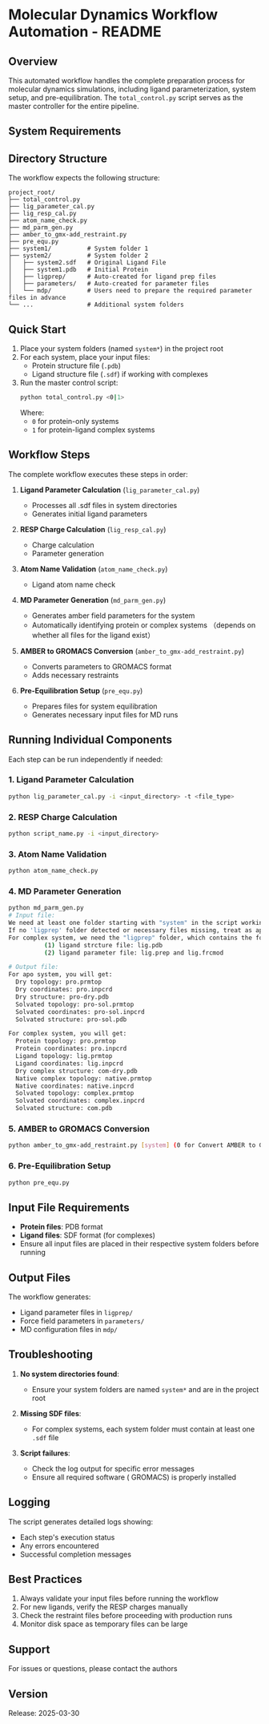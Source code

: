 # Molecular Dynamics Workflow Automation - README

## Overview
This automated workflow handles the complete preparation process for molecular dynamics simulations, including ligand parameterization, system setup, and pre-equilibration. The `total_control.py` script serves as the master controller for the entire pipeline.

## System Requirements

## Directory Structure
The workflow expects the following structure:
```
project_root/
├── total_control.py
├── lig_parameter_cal.py
├── lig_resp_cal.py
├── atom_name_check.py
├── md_parm_gen.py
├── amber_to_gmx-add_restraint.py
├── pre_equ.py
├── system1/          # System folder 1
├── system2/          # System folder 2
│   ├── system2.sdf   # Original Ligand File
│   ├── system1.pdb   # Initial Protein
│   ├── ligprep/      # Auto-created for ligand prep files
│   ├── parameters/   # Auto-created for parameter files
│   └── mdp/          # Users need to prepare the required parameter files in advance
└── ...               # Additional system folders
```

## Quick Start
1. Place your system folders (named `system*`) in the project root
2. For each system, place your input files:
   - Protein structure file (`.pdb`)
   - Ligand structure file (`.sdf`) if working with complexes
3. Run the master control script:
   ```bash
   python total_control.py <0|1>
   ```
   Where:
   - `0` for protein-only systems
   - `1` for protein-ligand complex systems

## Workflow Steps
The complete workflow executes these steps in order:

1. **Ligand Parameter Calculation** (`lig_parameter_cal.py`)
   - Processes all .sdf files in system directories
   - Generates initial ligand parameters

2. **RESP Charge Calculation** (`lig_resp_cal.py`)
   - Charge calculation
   - Parameter generation

3. **Atom Name Validation** (`atom_name_check.py`)
   - Ligand atom name check

4. **MD Parameter Generation** (`md_parm_gen.py`)
   - Generates amber field parameters for the system
   - Automatically identifying protein or complex systems （depends on whether all files for the ligand exist）

5. **AMBER to GROMACS Conversion** (`amber_to_gmx-add_restraint.py`)
   - Converts parameters to GROMACS format
   - Adds necessary restraints

6. **Pre-Equilibration Setup** (`pre_equ.py`)
   - Prepares files for system equilibration
   - Generates necessary input files for MD runs

## Running Individual Components
Each step can be run independently if needed:

### 1. Ligand Parameter Calculation
```bash
python lig_parameter_cal.py -i <input_directory> -t <file_type>
```

### 2. RESP Charge Calculation
```bash
python script_name.py -i <input_directory>
```

### 3. Atom Name Validation
```bash
python atom_name_check.py
```

### 4. MD Parameter Generation
```bash
python md_parm_gen.py
# Input file:
We need at least one folder starting with "system" in the script working path, which contains the pdb file (Receptor structure file).
If no 'ligprep' folder detected or necessary files missing, treat as apo system.
For complex system, we need the "ligprep" folder, which contains the following files：
          (1) ligand strcture file: lig.pdb
          (2) ligand parameter file: lig.prep and lig.frcmod

# Output file:
For apo system, you will get:
  Dry topology: pro.prmtop
  Dry coordinates: pro.inpcrd
  Dry structure: pro-dry.pdb
  Solvated topology: pro-sol.prmtop
  Solvated coordinates: pro-sol.inpcrd
  Solvated structure: pro-sol.pdb

For complex system, you will get:
  Protein topology: pro.prmtop
  Protein coordinates: pro.inpcrd
  Ligand topology: lig.prmtop
  Ligand coordinates: lig.inpcrd
  Dry complex structure: com-dry.pdb
  Native complex topology: native.prmtop
  Native coordinates: native.inpcrd
  Solvated topology: complex.prmtop
  Solvated coordinates: complex.inpcrd
  Solvated structure: com.pdb
```

### 5. AMBER to GROMACS Conversion
```bash
python amber_to_gmx-add_restraint.py [system] (0 for Convert AMBER to GROMACS; 1 Add position restraint and Generate position restraint file)
```

### 6. Pre-Equilibration Setup
```bash
python pre_equ.py
```

## Input File Requirements
- **Protein files**: PDB format
- **Ligand files**: SDF format (for complexes)
- Ensure all input files are placed in their respective system folders before running

## Output Files
The workflow generates:
- Ligand parameter files in `ligprep/`
- Force field parameters in `parameters/`
- MD configuration files in `mdp/`


## Troubleshooting
1. **No system directories found**:
   - Ensure your system folders are named `system*` and are in the project root

2. **Missing SDF files**:
   - For complex systems, each system folder must contain at least one `.sdf` file

3. **Script failures**:
   - Check the log output for specific error messages
   - Ensure all required software ( GROMACS) is properly installed

## Logging
The script generates detailed logs showing:
- Each step's execution status
- Any errors encountered
- Successful completion messages

## Best Practices
1. Always validate your input files before running the workflow
2. For new ligands, verify the RESP charges manually
3. Check the restraint files before proceeding with production runs
4. Monitor disk space as temporary files can be large

## Support
For issues or questions, please contact the authors

## Version
Release: 2025-03-30
